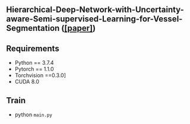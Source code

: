 ## Hierarchical-Deep-Network-with-Uncertainty-aware-Semi-supervised-Learning-for-Vessel-Segmentation ([[paper]](https://link.springer.com/article/10.1007/s00521-021-06578-3))


## Requirements

* Python == 3.7.4
* Pytorch == 1.1.0
* Torchvision ==0.3.0]
* CUDA 8.0

## Train 
* python `main.py`



